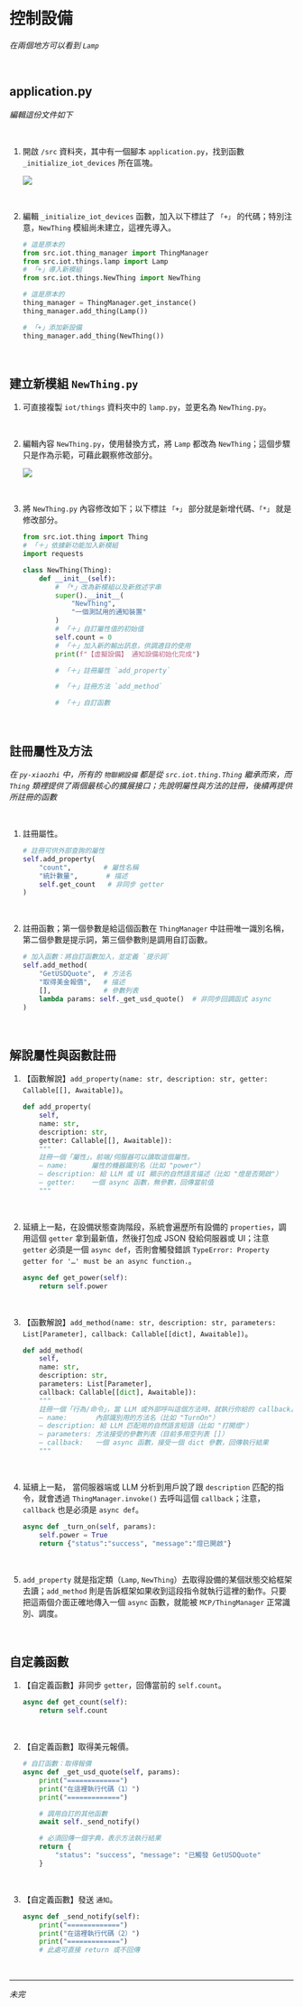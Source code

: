 # 控制設備

_在兩個地方可以看到 `Lamp`_

<br>

## application.py

_編輯這份文件如下_

<br>

1. 開啟 `/src` 資料夾，其中有一個腳本 `application.py`，找到函數 `_initialize_iot_devices` 所在區塊。

    ![](images/img_15.png)

<br>

2. 編輯 `_initialize_iot_devices` 函數，加入以下標註了 `「+」` 的代碼；特別注意，`NewThing` 模組尚未建立，這裡先導入。

    ```python
    # 這是原本的
    from src.iot.thing_manager import ThingManager
    from src.iot.things.lamp import Lamp
    # 「+」導入新模組
    from src.iot.things.NewThing import NewThing

    # 這是原本的
    thing_manager = ThingManager.get_instance()
    thing_manager.add_thing(Lamp())

    # 「+」添加新設備
    thing_manager.add_thing(NewThing())
    ```

<br>

## 建立新模組 `NewThing.py`

1. 可直接複製 `iot/things` 資料夾中的 `lamp.py`，並更名為 `NewThing.py`。

<br>

2. 編輯內容 `NewThing.py`，使用替換方式，將 `Lamp` 都改為 `NewThing`；這個步驟只是作為示範，可藉此觀察修改部分。

    ![](images/img_13.png)

<br>

3. 將 `NewThing.py` 內容修改如下；以下標註 `「+」` 部分就是新增代碼、`「*」` 就是修改部分。

    ```python
    from src.iot.thing import Thing
    # 「＋」依據新功能加入新模組
    import requests

    class NewThing(Thing):
        def __init__(self):
            # 「*」改為新模組以及新敘述字串
            super().__init__(
                "NewThing",
                "一個測試用的通知裝置"
            )
            # 「＋」自訂屬性值的初始值
            self.count = 0
            # 「＋」加入新的輸出訊息，供調適目的使用
            print(f"【虛擬設備】 通知設備初始化完成")

            # 「＋」註冊屬性 `add_property`

            # 「＋」註冊方法 `add_method`

            # 「＋」自訂函數
    ```

<br>

## 註冊屬性及方法

_在 `py-xiaozhi` 中，所有的 `物聯網設備` 都是從 `src.iot.thing.Thing` 繼承而來，而 `Thing` 類裡提供了兩個最核心的擴展接口；先說明屬性與方法的註冊，後續再提供所註冊的函數_

<br>

1. 註冊屬性。

    ```python
    # 註冊可供外部查詢的屬性
    self.add_property(
        "count",        # 屬性名稱
        "統計數量",       # 描述
        self.get_count   # 非同步 getter
    )
    ```

<br>

2. 註冊函數；第一個參數是給這個函數在 `ThingManager` 中註冊唯一識別名稱，第二個參數是提示詞，第三個參數則是調用自訂函數。

    ```python
    # 加入函數：將自訂函數加入，並定義 `提示詞`
    self.add_method(
        "GetUSDQuote",  # 方法名
        "取得美金報價",   # 描述
        [],             # 參數列表
        lambda params: self._get_usd_quote()  # 非同步回調函式 async
    )
    ```

<br>

## 解說屬性與函數註冊

1. 【函數解說】`add_property(name: str, description: str, getter: Callable[[], Awaitable])`。

    ```python
    def add_property(
        self,
        name: str,
        description: str,
        getter: Callable[[], Awaitable]):
        """
        註冊一個「屬性」，前端/伺服器可以讀取這個屬性。
        — name:      屬性的機器識別名（比如 "power"）
        — description: 給 LLM 或 UI 顯示的自然語言描述（比如 "燈是否開啟"）
        — getter:    一個 async 函數，無參數，回傳當前值
        """
    ```

<br>

2. 延續上一點，在設備狀態查詢階段，系統會遍歷所有設備的 `properties`，調用這個 `getter` 拿到最新值，然後打包成 JSON 發給伺服器或 UI；注意 `getter` 必須是一個 `async def`，否則會觸發錯誤 `TypeError: Property getter for '…' must be an async function.`。

    ```python
    async def get_power(self):
        return self.power
    ```

<br>

3. 【函數解說】`add_method(name: str, description: str, parameters: List[Parameter], callback: Callable[[dict], Awaitable])`。

    ```python
    def add_method(
        self,
        name: str,
        description: str,
        parameters: List[Parameter],
        callback: Callable[[dict], Awaitable]):
        """
        註冊一個「行為/命令」，當 LLM 或外部呼叫這個方法時，就執行你給的 callback。
        — name:       內部識別用的方法名（比如 "TurnOn"）
        — description: 給 LLM 匹配用的自然語言短語（比如 "打開燈"）
        — parameters: 方法接受的參數列表（目前多用空列表 []）
        — callback:   一個 async 函數，接受一個 dict 參數，回傳執行結果
        """
    ```

<br>

4. 延續上一點， 當伺服器端或 LLM 分析到用戶說了跟 `description` 匹配的指令，就會透過 `ThingManager.invoke()` 去呼叫這個 `callback`；注意，`callback` 也是必須是 `async def`。

    ```python
    async def _turn_on(self, params):
        self.power = True
        return {"status":"success", "message":"燈已開啟"}
    ```

<br>

5. `add_property` 就是指定類（`Lamp`, `NewThing`）去取得設備的某個狀態交給框架去讀；`add_method` 則是告訴框架如果收到這段指令就執行這裡的動作。只要把這兩個介面正確地傳入一個 `async` 函數，就能被 `MCP/ThingManager` 正常識別、調度。

<br>

## 自定義函數

1. 【自定義函數】非同步 `getter`，回傳當前的 `self.count`。

    ```python
    async def get_count(self):
        return self.count
    ```

<br>

2. 【自定義函數】取得美元報價。

    ```python
    # 自訂函數：取得報價
    async def _get_usd_quote(self, params):
        print("=============")
        print("在這裡執行代碼（1）")
        print("=============")

        # 調用自訂的其他函數
        await self._send_notify()

        # 必須回傳一個字典，表示方法執行結果
        return {
            "status": "success", "message": "已觸發 GetUSDQuote"
        }
    ```

<br>

3. 【自定義函數】發送 `通知`。

    ```python
    async def _send_notify(self):
        print("=============")
        print("在這裡執行代碼（2）")
        print("=============")
        # 此處可直接 return 或不回傳
    ```

<br>

___

_未完_